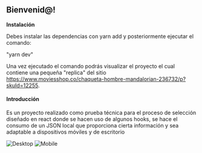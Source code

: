 ## Bienvenid@!
**Instalación**

Debes instalar las dependencias con yarn add y posteriormente ejecutar el comando: 

"yarn dev"

Una vez ejecutado el comando podrás visualizar el proyecto el cual contiene una pequeña "replica" del sitio https://www.moviesshop.co/chaqueta-hombre-mandalorian-236732/p?skuId=12255.

#### Introducción

Es un proyecto realizado como prueba técnica para el proceso de selección diseñado en react donde se hacen uso de algunos hooks, se hace el consumo de un JSON local que proporciona cierta información y sea adaptable a dispositivos móviles y de escritorio

<image src="C:\Users\Ronal\Downloads\Desktop.PNG" alt = "Desktop">
<image src="C:\Users\Ronal\Downloads\Mobile.PNG" alt = "Mobile">
